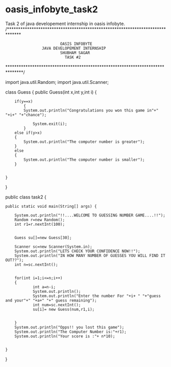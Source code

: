 # oasis_infobyte_task2
Task 2 of java developement internship in oasis infobyte.
/******************************************************************************

                            OASIS INFOBYTE  
                    JAVA DEVELOPEMENT INTERNSHIP
					        SHUBHAM SAGAR
					          TASK #2

*******************************************************************************/

import java.util.Random;
import java.util.Scanner;

class Guess
{
	public Guess(int x,int y,int i)
	{
		
		if(y==x)
			{
			System.out.println("Congratulations you won this game in"+" "+i+" "+"chance");
			
				System.exit(i);
			}
		else if(y>x)
		{
			System.out.println("The computer number is greater");
		}
		else 
		{
			System.out.println("The computer number is smaller");
		}


	}
}

public class task2 {

	public static void main(String[] args) {
		
		System.out.println("!!....WELCOME TO GUESSING NUMBER GAME....!!");
		Random r=new Random();
		int r1=r.nextInt(100);
		
		
		Guess su[]=new Guess[30];
		
		Scanner sc=new Scanner(System.in);
		System.out.println("LETS CHECK YOUR CONFIDENCE NOW!!");
	    System.out.println("IN HOW MANY NUMBER OF GUESSES YOU WILL FIND IT OUT??");
		int n=sc.nextInt();
	
		
		for(int i=1;i<=n;i++)
		{	
				int a=n-i;
				System.out.println();
				System.out.println("Enter the number For "+i+ " "+"guess and your"+" "+a+" "+" guess remaining");
				int num=sc.nextInt();
				su[i]= new Guess(num,r1,i);
			
			
		}
		System.out.println("Opps!! you lost this game");
		System.out.println("The Computer Number is:"+r1);
		System.out.println("Your score is :"+ n*10);
		
		
	}

}
